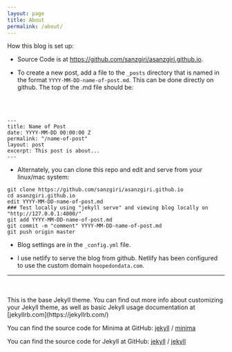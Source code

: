 ```yaml
---
layout: page
title: About
permalink: /about/
---
```


How this blog is set up:

* Source Code is at <https://github.com/sanzgiri/asanzgiri.github.io>. 

* To create a new post, add a file to the `_posts` directory that is named in the format `YYYY-MM-DD-name-of-post.md`. This can be done directly on github. The top of the .md file should be:
<br>
<br>

```
---
title: Name of Post
date: YYYY-MM-DD 00:00:00 Z
permalink: "/name-of-post"
layout: post
excerpt: This post is about...
---
```

* Alternately, you can clone this repo and edit and serve from your linux/mac system:
```
git clone https://github.com/sanzgiri/asanzgiri.github.io
cd asanzgiri.github.io
edit YYYY-MM-DD-name-of-post.md
### Test locally using "jekyll serve" and viewing blog locally on "http://127.0.0.1:4000/"
git add YYYY-MM-DD-name-of-post.md
git commit -m "comment" YYYY-MM-DD-name-of-post.md
git push origin master
```

* Blog settings are in the `_config.yml` file.

* I use netlify to serve the blog from github. Netlify has been configured to use the custom domain `hoopedondata.com`.

---
<br>
<br>
This is the base Jekyll theme. You can find out more info about customizing your Jekyll theme, as well as basic Jekyll usage documentation at [jekyllrb.com](https://jekyllrb.com/)

You can find the source code for Minima at GitHub:
[jekyll][jekyll-organization] /
[minima](https://github.com/jekyll/minima)

You can find the source code for Jekyll at GitHub:
[jekyll][jekyll-organization] /
[jekyll](https://github.com/jekyll/jekyll)


[jekyll-organization]: https://github.com/jekyll
